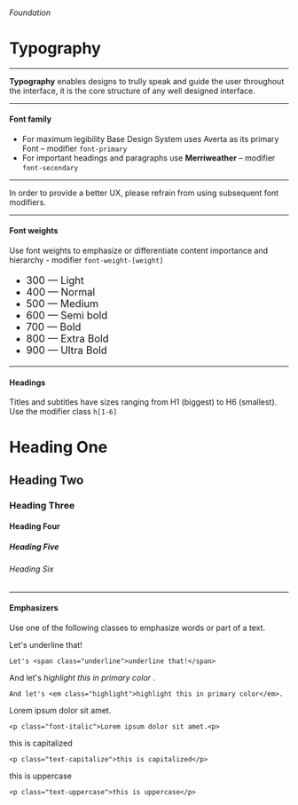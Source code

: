 <h6 class="text-muted text-uppercase">Foundation</h6>
<h1 class="h3 font-secondary">Typography</h1>
<hr class="border-bottom my-5">

<p class="font-primary">
    <strong class="font-weight-600">Typography</strong> enables designs to trully speak and guide the user throughout the interface, it is the core structure of any well designed interface.
</p>
<hr class="border-bottom my-5">

<h4 class="h4">Font family</h2>

<ul class="list text-primary">
    <li>For maximum legibility Base Design System uses <span class="font-weight-600">Averta</span> as its primary Font – modifier <code>font-primary</code></li>
    <li>For important headings and paragraphs use <strong class="font-weight-600 font-secondary">Merriweather</strong> – modifier <code>font-secondary</code></li>
</ul>
<hr class="border-bottom my-5">

<span class="h6">In order to provide a better UX, please refrain from using subsequent font modifiers.</span>

<hr class="border-bottom my-5">
<h4 class="h4">Font weights</h4>
<p class="font-primary">Use font weights to emphasize or differentiate content importance and hierarchy - modifier <code>font-weight-[weight]</code>

<ul class="list" style="font-size: 1.125rem!important">
    <li class="my-1"><span class="font-weight-300 text-dark">300 — Light</span></li>
    <li class="my-1"><span class="font-weight-400 text-dark">400 — Normal</span></li>
    <li class="my-1"><span class="font-weight-500 text-dark">500 — Medium</span></li>
    <li class="my-1"><span class="font-weight-600 text-dark">600 — Semi bold</span></li>
    <li class="my-1"><span class="font-weight-700 text-dark">700 — Bold</span></li>
    <li class="my-1"><span class="font-weight-800 text-dark">800 — Extra Bold</span></li>
    <li class="my-1"><span class="font-weight-900 text-dark">900 — Ultra Bold</span></li>
</ul>

<hr class="border-bottom my-5">
<h4 class="h4">Headings</h4>
<p class="subtitle is-6 font-primary">
Titles and subtitles have sizes ranging from H1 (biggest) to H6 (smallest). 
Use the modifier class <code>h[1-6]</code>
</p>


<h1 class="h1 my-4">Heading One</h1>
<h2 class="h2 my-4">Heading Two</h1>
<h3 class="h3 my-4">Heading Three</h1>
<h4 class="h4 my-4">Heading Four</h1>
<h5 class="h5 my-4">Heading Five</h1>
<h6 class="h6 my-4">Heading Six</h1>

<hr class="border-bottom my-5">
<h4 class="h4">Emphasizers</h4>
<p class="font-primary">
Use one of the following classes to emphasize words or part of a text.
</p>

<div class="box">
    Let's <span class="underline">underline that!</span>
</div>

    Let's <span class="underline">underline that!</span>

<div class="box">
    And let's <em class="highlight"> highlight this in primary color </em>.
</div>

    And let's <em class="highlight">highlight this in primary color</em>.

<div class="box">
    <p class="font-italic font-primary">Lorem ipsum dolor sit amet.<p>
</div>

    <p class="font-italic">Lorem ipsum dolor sit amet.<p>

<div class="box">
    <p class="text-capitalize font-primary">this is capitalized</p>
</div>

    <p class="text-capitalize">this is capitalized</p>

<div class="box">
    <p class="text-uppercase font-primary">this is uppercase</p>
</div>

    <p class="text-uppercase">this is uppercase</p>
